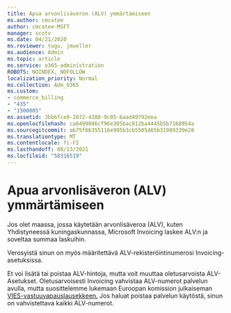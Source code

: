 ```yaml
---
title: Apua arvonlisäveron (ALV) ymmärtämiseen
ms.author: cmcatee
author: cmcatee-MSFT
manager: scotv
ms.date: 04/21/2020
ms.reviewer: tugu, jmueller
ms.audience: Admin
ms.topic: article
ms.service: o365-administration
ROBOTS: NOINDEX, NOFOLLOW
localization_priority: Normal
ms.collection: Adm_O365
ms.custom:
- commerce_billing
- "435"
- "1500005"
ms.assetid: 3bb6fce9-2072-4380-9c05-6aad40792eea
ms.openlocfilehash: ca6499046cf96e305bac812ba4445b5b7168954a
ms.sourcegitcommit: ab75f66355116e995b3cb5505465b31989339e28
ms.translationtype: MT
ms.contentlocale: fi-FI
ms.lasthandoff: 08/13/2021
ms.locfileid: "58316519"
---
```

# <a name="help-understanding-value-added-tax-vat"></a>Apua arvonlisäveron (ALV) ymmärtämiseen

Jos olet maassa, jossa käytetään arvonlisäveroa (ALV), kuten Yhdistyneessä kuningaskunnassa, Microsoft Invoicing laskee ALV:n ja soveltaa summaa laskuihin.
  
Verosyistä sinun on myös määritettävä ALV-rekisteröintinumerosi Invoicing-asetuksissa.
  
Et voi lisätä tai poistaa ALV-hintoja, mutta voit muuttaa oletusarvoista ALV-Asetukset. Oletusarvoisesti Invoicing vahvistaa ALV-numerot palvelun avulla, mutta suosittelemme lukemaan Euroopan komission julkaiseman [VIES-vastuuvapauslausekkeen.](https://go.microsoft.com/fwlink/?LinkID=841741) Jos haluat poistaa palvelun käytöstä, sinun on vahvistettava kaikki ALV-numerot.